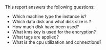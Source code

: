 This report answers the following questions:

- Which machine type the instance is?
- Which data disk and what disk size is ?
- How much disk have been used?
- What kms key is used for the encryption?
- What tags are applied?
- What is the cpu utilization and connections?